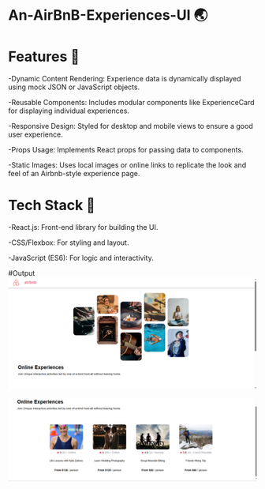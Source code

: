 # An-AirBnB-Experiences-UI 🌏

# Features 🚀

-Dynamic Content Rendering: Experience data is dynamically displayed using mock JSON or JavaScript objects.

-Reusable Components: Includes modular components like ExperienceCard for displaying individual experiences.

-Responsive Design: Styled for desktop and mobile views to ensure a good user experience.

-Props Usage: Implements React props for passing data to components.

-Static Images: Uses local images or online links to replicate the look and feel of an Airbnb-style experience page.

# Tech Stack 🎡

-React.js: Front-end library for building the UI.

-CSS/Flexbox: For styling and layout.

-JavaScript (ES6): For logic and interactivity.

#Output
![screenahot of the 1st part](my-airbnb-experiences-clone/public/assets/airbnb1.png)

![screenahot of the 2nd part](my-airbnb-experiences-clone/public/assets/airbnb2.png)
